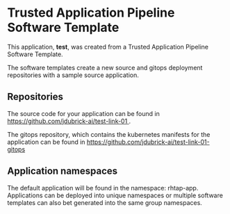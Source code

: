 # Trusted Application Pipeline Software Template

This application, **test**, was created from a Trusted Application Pipeline Software Template.

The software templates create a new source and gitops deployment repositories with a sample source application. 

## Repositories

The source code for your application can be found in [https://github.com/jdubrick-ai/test-link-01 ](https://github.com/jdubrick-ai/test-link-01 ).
 
The gitops repository, which contains the kubernetes manifests for the application can be found in 
[https://github.com/jdubrick-ai/test-link-01-gitops ](https://github.com/jdubrick-ai/test-link-01-gitops ) 

## Application namespaces 

The default application will be found in the namespace: rhtap-app. Applications can be deployed into unique namespaces or multiple software templates can also bet generated into the same group namespaces.  